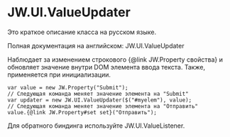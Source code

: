 ﻿# JW.UI.ValueUpdater

Это краткое описание класса на русском языке.

Полная документация на английском: JW.UI.ValueUpdater

Наблюдает за изменением строкового {@link JW.Property свойства} и обновляет значение внутри DOM элемента ввода текста.
Также, применяется при инициализации.

    var value = new JW.Property("Submit");
    // Следующая команда меняет значение элемента на "Submit"
    var updater = new JW.UI.ValueUpdater($("#myelem"), value);
    // Следующая команда меняет значение элемента на "Отправить"
    value.{@link JW.Property#set set}("Отправить");

Для обратного биндинга используйте JW.UI.ValueListener.
